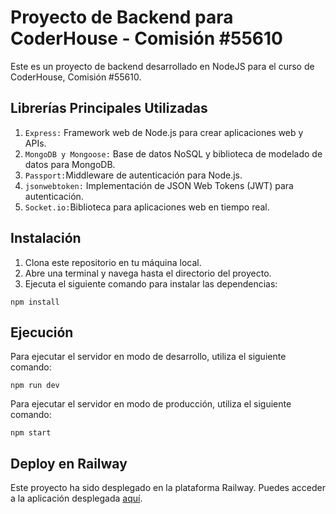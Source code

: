 # Proyecto de Backend para CoderHouse - Comisión #55610
Este es un proyecto de backend desarrollado en NodeJS para el curso de CoderHouse, Comisión #55610.

## Librerías Principales Utilizadas
1. `Express:` Framework web de Node.js para crear aplicaciones web y APIs.
2. `MongoDB y Mongoose:` Base de datos NoSQL y biblioteca de modelado de datos para MongoDB.
3. `Passport:`Middleware de autenticación para Node.js.
4. `jsonwebtoken:` Implementación de JSON Web Tokens (JWT) para autenticación.
5. `Socket.io:`Biblioteca para aplicaciones web en tiempo real.

## Instalación
1) Clona este repositorio en tu máquina local.
2) Abre una terminal y navega hasta el directorio del proyecto.
3) Ejecuta el siguiente comando para instalar las dependencias:

`npm install`

## Ejecución
Para ejecutar el servidor en modo de desarrollo, utiliza el siguiente comando:

`npm run dev`

Para ejecutar el servidor en modo de producción, utiliza el siguiente comando:

`npm start`

## Deploy en Railway
Este proyecto ha sido desplegado en la plataforma Railway. Puedes acceder a la aplicación desplegada [aquí](https://pfbcknd-production.up.railway.app/).